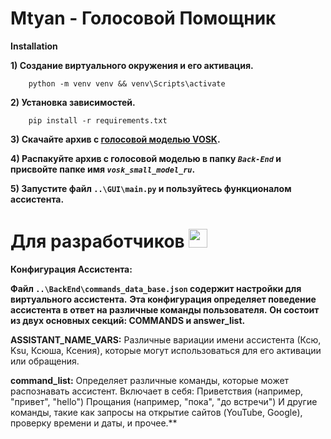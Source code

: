 Mtyan - Голосовой Помощник
================================

**Installation**

**1) Создание виртуального окружения и его активация.**
        
        python -m venv venv && venv\Scripts\activate

**2) Установка зависимостей.**
        
        pip install -r requirements.txt

**3) Скачайте архив с [голосовой моделью VOSK](https://alphacephei.com/vosk/models/vosk-model-small-ru-0.22.zip).**
        
**4) Распакуйте архив с голосовой моделью в папку *`Back-End`* и присвойте папке имя *`vosk_small_model_ru`*.**

**5) Запустите файл `..\GUI\main.py` и пользуйтесь функционалом ассистента.**



Для разработчиков <img src="https://media.giphy.com/media/v1.Y2lkPTc5MGI3NjExMXd1Ymp4bWZlb3BmM3F6OTR6bm1yZDYybTF5bnVyMmpmb3JvZnE5cSZlcD12MV9pbnRlcm5hbF9naWZfYnlfaWQmY3Q9cw/98E3fXVHuqSvhpIj9J/giphy.gif" width="30px">
=======================================        
**Конфигурация Ассистента:**


**Файл `..\BackEnd\commands_data_base.json` содержит настройки для виртуального ассистента.**
**Эта конфигурация определяет поведение ассистента в ответ на различные команды пользователя.**
**Он состоит из двух основных секций: COMMANDS и answer_list.**

**ASSISTANT_NAME_VARS:** 
Различные вариации имени ассистента (Ксю, Ksu, Ксюша, Ксения),
которые могут использоваться для его активации или обращения.

**command_list:** 
Определяет различные команды, которые может распознавать ассистент.
Включает в себя:
Приветствия (например, "привет", "hello")
Прощания (например, "пока", "до встречи")
И другие команды, такие как запросы на открытие сайтов (YouTube, Google),
проверку времени и даты, и прочее.**
